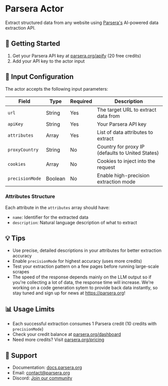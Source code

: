# Parsera Actor

Extract structured data from any website using [Parsera's](https://parsera.org) AI-powered data extraction API.

## 🔑 Getting Started

1. Get your Parsera API key at [parsera.org/apify](https://parsera.org/apify) (20 free credits)
2. Add your API key to the actor input

## 📝 Input Configuration

The actor accepts the following input parameters:

| Field | Type | Required | Description |
|-------|------|----------|-------------|
| `url` | String | Yes | The target URL to extract data from |
| `apiKey` | String | Yes | Your Parsera API key |
| `attributes` | Array | Yes | List of data attributes to extract |
| `proxyCountry` | String | No | Country for proxy IP (defaults to United States) |
| `cookies` | Array | No | Cookies to inject into the request |
| `precisionMode` | Boolean | No | Enable high-precision extraction mode |

### Attributes Structure

Each attribute in the `attributes` array should have:

- `name`: Identifier for the extracted data
- `description`: Natural language description of what to extract

## 💡 Tips

- Use precise, detailed descriptions in your attributes for better extraction accuracy
- Enable `precisionMode` for highest accuracy (uses more credits)
- Test your extraction pattern on a few pages before running large-scale scrapes
- The speed of the response depends mainly on the LLM output so if you're collecting a lot of data, the response time will increase. We're working on a code generation sytem to provide back data instantly, so stay tuned and sign up for news at https://parsera.org!

## 📊 Usage Limits

- Each successful extraction consumes 1 Parsera credit (10 credits with `precisionMode`)
- Check your credit balance at [parsera.org/dashboard](https://parsera.org/app)
- Need more credits? Visit [parsera.org/pricing](https://parsera.org/pricing)

## 🤝 Support

- Documentation: [docs.parsera.org](https://docs.parsera.org)
- Email: <contact@parsera.org>
- Discord: [Join our community](https://discord.gg/parsera)
